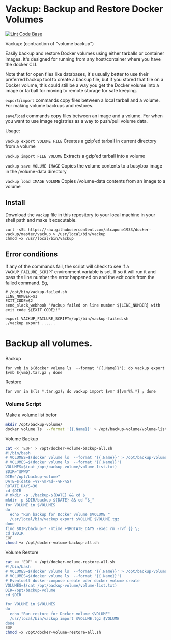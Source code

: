 # Vackup: Backup and Restore Docker Volumes

[![Lint Code Base](https://github.com/BretFisher/docker-vackup/actions/workflows/linter.yml/badge.svg)](https://github.com/BretFisher/docker-vackup/actions/workflows/linter.yml)

Vackup: (contraction of "volume backup")

Easily backup and restore Docker volumes using either tarballs or container images.
It's designed for running from any host/container where you have the docker CLI.

Note that for open files like databases,
it's usually better to use their preferred backup tool to create a backup file,
but if you stored that file on a Docker volume,
this could still be a way you get the Docker volume into a image or tarball
for moving to remote storage for safe keeping.

`export`/`import` commands copy files between a local tarball and a volume.
For making volume backups and restores.

`save`/`load` commands copy files between an image and a volume.
For when you want to use image registries as a way to push/pull volume data.

Usage:

`vackup export VOLUME FILE`
  Creates a gzip'ed tarball in current directory from a volume

`vackup import FILE VOLUME`
  Extracts a gzip'ed tarball into a volume

`vackup save VOLUME IMAGE`
  Copies the volume contents to a busybox image in the /volume-data directory

`vackup load IMAGE VOLUME`
  Copies /volume-data contents from an image to a volume

## Install

Download the `vackup` file in this repository to your local machine in your shell path and make it executable.

```shell
curl -sSL https://raw.githubusercontent.com/alcapone1933/docker-vackup/master/vackup > /usr/local/bin/vackup
chmod +x /usr/local/bin/vackup
```


## Error conditions

If any of the commands fail, the script will check to see if a `VACKUP_FAILURE_SCRIPT`
environment variable is set.  If so it will run it and pass the line number the error
happened on and the exit code from the failed command.  Eg,

```shell
# /opt/bin/vackup-failed.sh
LINE_NUMBER=$1
EXIT_CODE=$2
send_slack_webhook "Vackup failed on line number ${LINE_NUMBER} with exit code ${EXIT_CODE}!"
```

```shell
export VACKUP_FAILURE_SCRIPT=/opt/bin/vackup-failed.sh
./vackup export ......
```

# Backup all volumes.
### 
Backup
```
for vmb in $(docker volume ls  --format '{{.Name}}'); do vackup export $vmb ${vmb}.tar.gz ; done
```
Restore
```
for vmr in $(ls *.tar.gz); do vackup import $vmr ${vmr%%.*} ; done
```

### Volume Script
Make a volume list befor
```bash
mkdir /opt/backup-volume/
docker volume ls  --format '{{.Name}}' > /opt/backup-volume/volume-list.txt
```

Volume Backup
```bash
cat << 'EOF' > /opt/docker-volume-backup-all.sh
#!/bin/bash
# VOLUMES=$(docker volume ls  --format '{{.Name}}' > /opt/backup-volume/volume-list.txt)
# VOLUMES=$(docker volume ls  --format '{{.Name}}')
VOLUMES=$(cat /opt/backup-volume/volume-list.txt)
BDIR="$PWD"
DIR="/opt/backup-volume"
DATE=$(date +%Y-%m-%d--%H-%S)
ROTATE_DAYS=30
cd $DIR
# mkdir -p ./backup-${DATE} && cd $_
mkdir -p $DIR/backup-${DATE} && cd "$_"
for VOLUME in $VOLUMES
do
  echo "Run backup for Docker volume $VOLUME "
  /usr/local/bin/vackup export $VOLUME $VOLUME.tgz
done
find $DIR/backup-* -mtime +$ROTATE_DAYS -exec rm -rvf {} \;
cd $BDIR
EOF
chmod +x /opt/docker-volume-backup-all.sh
```
Volume Restore
```bash
cat << 'EOF' > /opt/docker-volume-restore-all.sh
#!/bin/bash
# VOLUMES=$(docker volume ls  --format '{{.Name}}' > /opt/backup-volume/volume-list.txt)
# VOLUMES=$(docker volume ls  --format '{{.Name}}')
# Eventuell docker-compose create oder docker volume create 
VOLUMES=$(cat /opt/backup-volume/volume-list.txt)
DIR=/opt/backup-volume
cd $DIR

for VOLUME in $VOLUMES
do
  echo "Run restore for Docker volume $VOLUME"
  /usr/local/bin/vackup import $VOLUME.tgz $VOLUME 
done
EOF
chmod +x /opt/docker-volume-restore-all.sh
```
